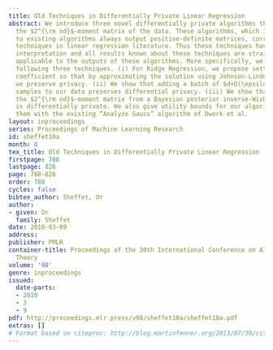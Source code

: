 ```yaml
---
title: Old Techniques in Differentially Private Linear Regression
abstract: We introduce three novel differentially private algorithms that approximate
  the $2^{\rm nd}$-moment matrix of the data. These algorithms, which in contrast
  to existing algorithms always output positive-definite matrices, correspond to existing
  techniques in linear regression literature. Thus these techniques have an immediate
  interpretation and all results known about these techniques are straight-forwardly
  applicable to the outputs of these algorithms. More specifically, we discuss the
  following three techniques. (i) For Ridge Regression, we propose setting the regularization
  coefficient so that by approximating the solution using Johnson-Lindenstrauss transform
  we preserve privacy. (ii) We show that adding a batch of $d+O(\epsilon^{-2})$ random
  samples to our data preserves differential privacy. (iii) We show that sampling
  the $2^{\rm nd}$-moment matrix from a Bayesian posterior inverse-Wishart distribution
  is differentially private. We also give utility bounds for our algorithms and compare
  them with the existing “Analyze Gauss” algorithm of Dwork et al.
layout: inproceedings
series: Proceedings of Machine Learning Research
id: sheffet10a
month: 0
tex_title: Old Techniques in Differentially Private Linear Regression
firstpage: 788
lastpage: 826
page: 788-826
order: 788
cycles: false
bibtex_author: Sheffet, Or
author:
- given: Or
  family: Sheffet
date: 2010-03-09
address: 
publisher: PMLR
container-title: Proceedings of the 30th International Conference on Algorithmic Learning
  Theory
volume: '98'
genre: inproceedings
issued:
  date-parts:
  - 2010
  - 3
  - 9
pdf: http://proceedings.mlr.press/v98/sheffet10a/sheffet10a.pdf
extras: []
# Format based on citeproc: http://blog.martinfenner.org/2013/07/30/citeproc-yaml-for-bibliographies/
---
```

